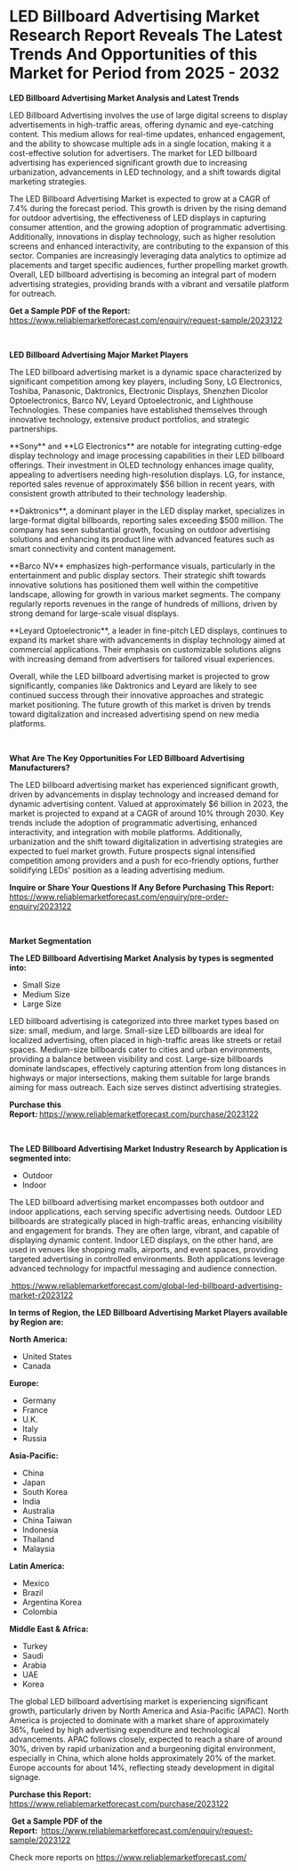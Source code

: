 <p><h1>LED Billboard Advertising Market Research Report Reveals The Latest Trends And Opportunities of this Market for Period from 2025 - 2032</h1></p><p><strong>LED Billboard Advertising Market Analysis and Latest Trends</strong></p>
<p><p>LED Billboard Advertising involves the use of large digital screens to display advertisements in high-traffic areas, offering dynamic and eye-catching content. This medium allows for real-time updates, enhanced engagement, and the ability to showcase multiple ads in a single location, making it a cost-effective solution for advertisers. The market for LED billboard advertising has experienced significant growth due to increasing urbanization, advancements in LED technology, and a shift towards digital marketing strategies.</p><p>The LED Billboard Advertising Market is expected to grow at a CAGR of 7.4% during the forecast period. This growth is driven by the rising demand for outdoor advertising, the effectiveness of LED displays in capturing consumer attention, and the growing adoption of programmatic advertising. Additionally, innovations in display technology, such as higher resolution screens and enhanced interactivity, are contributing to the expansion of this sector. Companies are increasingly leveraging data analytics to optimize ad placements and target specific audiences, further propelling market growth. Overall, LED billboard advertising is becoming an integral part of modern advertising strategies, providing brands with a vibrant and versatile platform for outreach.</p></p>
<p><strong>Get a Sample PDF of the Report:&nbsp;</strong> <a href="https://www.reliablemarketforecast.com/enquiry/request-sample/2023122?utm_campaign=2280&utm_medium=2&utm_source=Github&utm_content=ia&utm_term=12022025&utm_id=led-billboard-advertising">https://www.reliablemarketforecast.com/enquiry/request-sample/2023122</a></p>
<p>&nbsp;</p>
<p><strong>LED Billboard Advertising Major Market Players</strong></p>
<p><p>The LED billboard advertising market is a dynamic space characterized by significant competition among key players, including Sony, LG Electronics, Toshiba, Panasonic, Daktronics, Electronic Displays, Shenzhen Dicolor Optoelectronics, Barco NV, Leyard Optoelectronic, and Lighthouse Technologies. These companies have established themselves through innovative technology, extensive product portfolios, and strategic partnerships.</p><p>**Sony** and **LG Electronics** are notable for integrating cutting-edge display technology and image processing capabilities in their LED billboard offerings. Their investment in OLED technology enhances image quality, appealing to advertisers needing high-resolution displays. LG, for instance, reported sales revenue of approximately $56 billion in recent years, with consistent growth attributed to their technology leadership.</p><p>**Daktronics**, a dominant player in the LED display market, specializes in large-format digital billboards, reporting sales exceeding $500 million. The company has seen substantial growth, focusing on outdoor advertising solutions and enhancing its product line with advanced features such as smart connectivity and content management.</p><p>**Barco NV** emphasizes high-performance visuals, particularly in the entertainment and public display sectors. Their strategic shift towards innovative solutions has positioned them well within the competitive landscape, allowing for growth in various market segments. The company regularly reports revenues in the range of hundreds of millions, driven by strong demand for large-scale visual displays.</p><p>**Leyard Optoelectronic**, a leader in fine-pitch LED displays, continues to expand its market share with advancements in display technology aimed at commercial applications. Their emphasis on customizable solutions aligns with increasing demand from advertisers for tailored visual experiences.</p><p>Overall, while the LED billboard advertising market is projected to grow significantly, companies like Daktronics and Leyard are likely to see continued success through their innovative approaches and strategic market positioning. The future growth of this market is driven by trends toward digitalization and increased advertising spend on new media platforms.</p></p>
<p>&nbsp;</p>
<p><strong>What Are The Key Opportunities For LED Billboard Advertising Manufacturers?</strong></p>
<p><p>The LED billboard advertising market has experienced significant growth, driven by advancements in display technology and increased demand for dynamic advertising content. Valued at approximately $6 billion in 2023, the market is projected to expand at a CAGR of around 10% through 2030. Key trends include the adoption of programmatic advertising, enhanced interactivity, and integration with mobile platforms. Additionally, urbanization and the shift toward digitalization in advertising strategies are expected to fuel market growth. Future prospects signal intensified competition among providers and a push for eco-friendly options, further solidifying LEDs' position as a leading advertising medium.</p></p>
<p><strong>Inquire or Share Your Questions If Any Before Purchasing This Report:</strong> <a href="https://www.reliablemarketforecast.com/enquiry/pre-order-enquiry/2023122?utm_campaign=2280&utm_medium=2&utm_source=Github&utm_content=ia&utm_term=12022025&utm_id=led-billboard-advertising">https://www.reliablemarketforecast.com/enquiry/pre-order-enquiry/2023122</a></p>
<p>&nbsp;</p>
<p><strong>Market Segmentation</strong></p>
<p><strong>The LED Billboard Advertising Market Analysis by types is segmented into:</strong></p>
<p><ul><li>Small Size</li><li>Medium Size</li><li>Large Size</li></ul></p>
<p><p>LED billboard advertising is categorized into three market types based on size: small, medium, and large. Small-size LED billboards are ideal for localized advertising, often placed in high-traffic areas like streets or retail spaces. Medium-size billboards cater to cities and urban environments, providing a balance between visibility and cost. Large-size billboards dominate landscapes, effectively capturing attention from long distances in highways or major intersections, making them suitable for large brands aiming for mass outreach. Each size serves distinct advertising strategies.</p></p>
<p><strong>Purchase this Report:&nbsp;</strong><a href="https://www.reliablemarketforecast.com/purchase/2023122?utm_campaign=2280&utm_medium=2&utm_source=Github&utm_content=ia&utm_term=12022025&utm_id=led-billboard-advertising">https://www.reliablemarketforecast.com/purchase/2023122</a></p>
<p>&nbsp;</p>
<p><strong>The LED Billboard Advertising Market Industry Research by Application is segmented into:</strong></p>
<p><ul><li>Outdoor</li><li>Indoor</li></ul></p>
<p><p>The LED billboard advertising market encompasses both outdoor and indoor applications, each serving specific advertising needs. Outdoor LED billboards are strategically placed in high-traffic areas, enhancing visibility and engagement for brands. They are often large, vibrant, and capable of displaying dynamic content. Indoor LED displays, on the other hand, are used in venues like shopping malls, airports, and event spaces, providing targeted advertising in controlled environments. Both applications leverage advanced technology for impactful messaging and audience connection.</p></p>
<p><a href="https://www.reliablemarketforecast.com/global-led-billboard-advertising-market-r2023122?utm_campaign=2280&utm_medium=2&utm_source=Github&utm_content=ia&utm_term=12022025&utm_id=led-billboard-advertising">&nbsp;https://www.reliablemarketforecast.com/global-led-billboard-advertising-market-r2023122</a></p>
<p><strong>In terms of Region, the LED Billboard Advertising Market Players available by Region are:</strong></p>
<p>
    <p> <strong> North America: </strong>
        <ul>
            <li>United States</li>
            <li>Canada</li>
        </ul>
        </p> 
    <p> <strong> Europe: </strong>
        <ul>
            <li>Germany</li>
            <li>France</li>
            <li>U.K.</li>
            <li>Italy</li>
            <li>Russia</li>
        </ul>
        </p> 
    <p> <strong> Asia-Pacific: </strong>
        <ul>
            <li>China</li>
            <li>Japan</li>
            <li>South Korea</li>
            <li>India</li>
            <li>Australia</li>
            <li>China Taiwan</li>
            <li>Indonesia</li>
            <li>Thailand</li>
            <li>Malaysia</li>
        </ul>
        </p> 
    <p> <strong> Latin America: </strong>
        <ul>
            <li>Mexico</li>
            <li>Brazil</li>
            <li>Argentina Korea</li>
            <li>Colombia</li>
        </ul>
        </p> 
    <p> <strong> Middle East & Africa: </strong>
        <ul>
            <li>Turkey</li>
            <li>Saudi</li>
            <li>Arabia</li>
            <li>UAE</li>
            <li>Korea</li>
        </ul>
    </p>
    </p>
<p><p>The global LED billboard advertising market is experiencing significant growth, particularly driven by North America and Asia-Pacific (APAC). North America is projected to dominate with a market share of approximately 36%, fueled by high advertising expenditure and technological advancements. APAC follows closely, expected to reach a share of around 30%, driven by rapid urbanization and a burgeoning digital environment, especially in China, which alone holds approximately 20% of the market. Europe accounts for about 14%, reflecting steady development in digital signage.</p></p>
<p><strong>Purchase this Report: </strong><a href="https://www.reliablemarketforecast.com/purchase/2023122?utm_campaign=2280&utm_medium=2&utm_source=Github&utm_content=ia&utm_term=12022025&utm_id=led-billboard-advertising">https://www.reliablemarketforecast.com/purchase/2023122</a></p>
<p>&nbsp;<strong>Get a Sample PDF of the Report:&nbsp;&nbsp;</strong><a href="https://www.reliablemarketforecast.com/enquiry/request-sample/2023122?utm_campaign=2280&utm_medium=2&utm_source=Github&utm_content=ia&utm_term=12022025&utm_id=led-billboard-advertising">https://www.reliablemarketforecast.com/enquiry/request-sample/2023122</a></p>
<p><strong></strong></p>
<p>Check more reports on <a href="https://www.reliablemarketforecast.com/?utm_campaign=2280&utm_medium=2&utm_source=Github&utm_content=ia&utm_term=12022025&utm_id=led-billboard-advertising">https://www.reliablemarketforecast.com/</a></p>